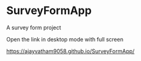 # SurveyFormApp
A survey form project 

Open the link in  desktop mode with full screen

https://ajayvatham9058.github.io/SurveyFormApp/
